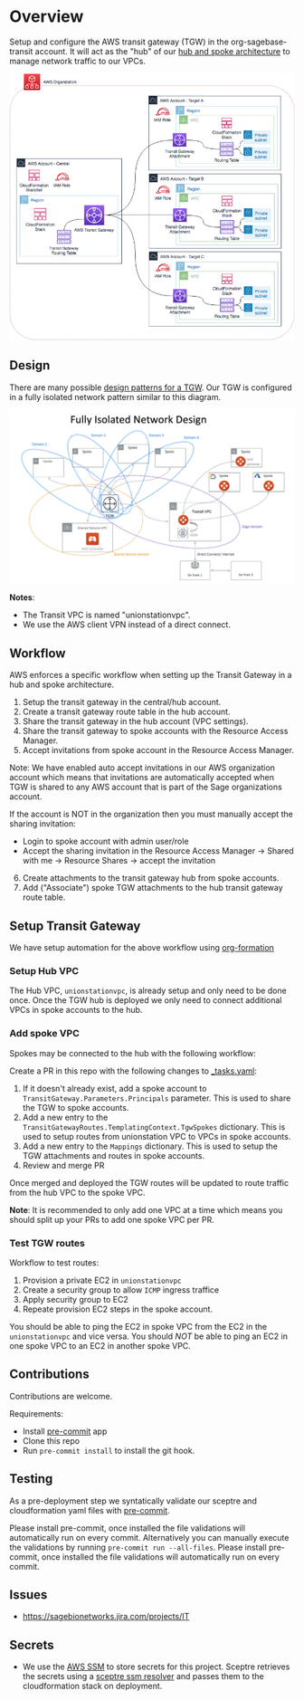 # Overview
Setup and configure the AWS transit gateway (TGW) in the org-sagebase-transit account.
It will act as the "hub" of our [hub and spoke architecture][1] to manage network
traffic to our VPCs.

![alt text][architecture]

## Design
There are many possible [design patterns for a TGW][2].  Our TGW is configured in a fully
isolated network pattern similar to this diagram.

![alt text][fully_isolated_network_design]

__Notes__:
* The Transit VPC is named "unionstationvpc".
* We use the AWS client VPN instead of a direct connect.


## Workflow
AWS enforces a specific workflow when setting up the Transit Gateway in a hub
and spoke architecture.

1. Setup the transit gateway in the central/hub account.
2. Create a transit gateway route table in the hub account.
3. Share the transit gateway in the hub account (VPC settings).
4. Share the transit gateway to spoke accounts with the Resource Access Manager.
5. Accept invitations from spoke account in the Resource Access Manager.

Note: We have enabled auto accept invitations in our AWS organization account which
means that invitations are automatically accepted when TGW is shared to any AWS account
that is part of the Sage organizations account.

If the account is NOT in the organization then you must manually accept the sharing invitation:
* Login to spoke account with admin user/role
* Accept the sharing invitation in the Resource Access Manager -> Shared with me ->
Resource Shares -> accept the invitation

6. Create attachments to the transit gateway hub from spoke accounts.
7. Add ("Associate") spoke TGW attachments to the hub transit gateway route table.

## Setup Transit Gateway
We have setup automation for the above workflow using [org-formation][3]

### Setup Hub VPC
The Hub VPC, `unionstationvpc`, is already setup and only need to be done once.
Once the TGW hub is deployed we only need to connect additional VPCs in spoke accounts
to the hub.

### Add spoke VPC
Spokes may be connected to the hub with the following workflow:

Create a PR in this repo with the following changes to [_tasks.yaml](_tasks.yaml):
1. If it doesn't already exist, add a spoke account to `TransitGateway.Parameters.Principals` parameter.
This is used to share the TGW to spoke accounts.
2. Add a new entry to the `TransitGatewayRoutes.TemplatingContext.TgwSpokes` dictionary.
This is used to setup routes from unionstation VPC to VPCs in spoke accounts.
3. Add a new entry to the `Mappings` dictionary.  This is used to setup the TGW attachments
and routes in spoke accounts.
4. Review and merge PR

Once merged and deployed the TGW routes will be updated to route traffic from the
hub VPC to the spoke VPC.

__Note__: It is recommended to only add one VPC at a time which means you should split up your PRs to add one spoke VPC per PR.

### Test TGW routes

Workflow to test routes:
1. Provision a private EC2 in `unionstationvpc`
2. Create a security group to allow `ICMP` ingress traffice
3. Apply security group to EC2
4. Repeate provision EC2 steps in the spoke account.

You should be able to ping the EC2 in spoke VPC from the EC2 in the `unionstationvpc` and vice versa.
You should *NOT* be able to ping an EC2 in one spoke VPC to an EC2 in another spoke VPC.

## Contributions
Contributions are welcome.

Requirements:
* Install [pre-commit](https://pre-commit.com/#install) app
* Clone this repo
* Run `pre-commit install` to install the git hook.

## Testing
As a pre-deployment step we syntatically validate our sceptre and
cloudformation yaml files with [pre-commit](https://pre-commit.com).

Please install pre-commit, once installed the file validations will
automatically run on every commit.  Alternatively you can manually
execute the validations by running `pre-commit run --all-files`.
Please install pre-commit, once installed the file validations will
automatically run on every commit.

## Issues
* https://sagebionetworks.jira.com/projects/IT

## Secrets
* We use the [AWS SSM](https://docs.aws.amazon.com/systems-manager/latest/userguide/systems-manager-paramstore.html)
to store secrets for this project.  Sceptre retrieves the secrets using
a [sceptre ssm resolver](https://github.com/cloudreach/sceptre/tree/v1/contrib/ssm-resolver)
and passes them to the cloudformation stack on deployment.


[architecture]: transit-gateway-arch.png "hub and spoke architecture"
[fully_isolated_network_design]: fully_isolated_network_design.png  "fully isolated network design"
[1]: https://aws.amazon.com/blogs/networking-and-content-delivery/automating-aws-transit-gateway-attachments-to-a-transit-gateway-in-a-central-account        "hub and spoke architecture"
[2]: https://docs.aviatrix.com/HowTos/tgw_design_patterns.html "tgw design patterns"
[3]: https://github.com/org-formation/org-formation-cli "org-formation"
